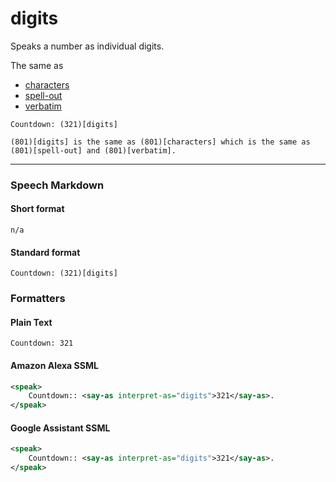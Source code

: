 # digits

Speaks a number as individual digits.

The same as
- [characters](characters.md)
- [spell-out](spell-out.md)
- [verbatim](verbatim.md)

```
Countdown: (321)[digits]

(801)[digits] is the same as (801)[characters] which is the same as (801)[spell-out] and (801)[verbatim].
```

---

### Speech Markdown
#### Short format
```
n/a
```

#### Standard format
```
Countdown: (321)[digits]
```

### Formatters
#### Plain Text
```
Countdown: 321
```

#### Amazon Alexa SSML
```xml
<speak>
    Countdown:: <say-as interpret-as="digits">321</say-as>.
</speak>
```

#### Google Assistant SSML
```xml
<speak>
    Countdown:: <say-as interpret-as="digits">321</say-as>.
</speak>
```
